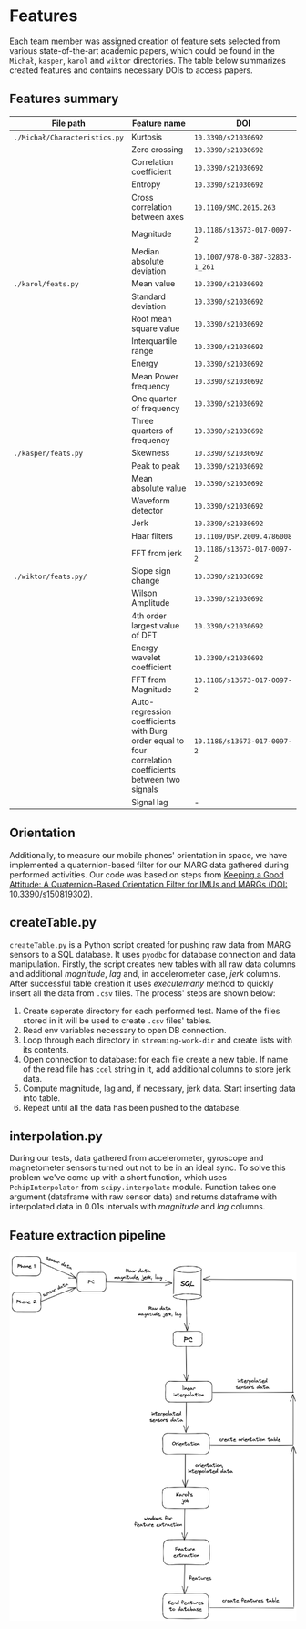 # Features
Each team member was assigned creation of feature sets selected from various state-of-the-art academic papers, which could be found in the `Michał`, `kasper`, `karol` and `wiktor` directories. The table below summarizes created features and contains necessary DOIs to access papers.

## Features summary
|File path|Feature name|DOI|
|---|---|---|
|`./Michał/Characteristics.py`| Kurtosis | `10.3390/s21030692`|
||Zero crossing|`10.3390/s21030692`|
||Correlation coefficient|`10.3390/s21030692`|
||Entropy|`10.3390/s21030692`|
||Cross correlation between axes|`10.1109/SMC.2015.263`|
||Magnitude|`10.1186/s13673-017-0097-2`|
||Median absolute deviation|`10.1007/978-0-387-32833-1_261`|
|`./karol/feats.py`|Mean value|`10.3390/s21030692`|
||Standard deviation|`10.3390/s21030692`|
||Root mean square value|`10.3390/s21030692`|
||Interquartile range|`10.3390/s21030692`|
||Energy|`10.3390/s21030692`|
||Mean Power frequency|`10.3390/s21030692`|
||One quarter of frequency|`10.3390/s21030692`|
||Three quarters of frequency|`10.3390/s21030692`|
|`./kasper/feats.py`|Skewness|`10.3390/s21030692`|
||Peak to peak|`10.3390/s21030692`|
||Mean absolute value|`10.3390/s21030692`|
||Waveform detector|`10.3390/s21030692`|
||Jerk|`10.3390/s21030692`|
||Haar filters|`10.1109/DSP.2009.4786008`|
||FFT from jerk|`10.1186/s13673-017-0097-2`|
|`./wiktor/feats.py/`|Slope sign change|`10.3390/s21030692`|
||Wilson Amplitude|`10.3390/s21030692`|
||4th order largest value of DFT|`10.3390/s21030692`|
||Energy wavelet coefficient|`10.3390/s21030692`|
||FFT from Magnitude|`10.1186/s13673-017-0097-2`|
||Auto-regression coefficients with Burg order equal to four correlation coefficients between two signals|`10.1186/s13673-017-0097-2`|
||Signal lag| - |

## Orientation
Additionally, to measure our mobile phones' orientation in space, we have implemented a quaternion-based filter for our MARG data gathered during performed activities. Our code was based on steps from [Keeping a Good Attitude: A Quaternion-Based Orientation Filter for IMUs and MARGs (DOI: 10.3390/s150819302)](https://www.mdpi.com/1424-8220/15/8/19302).

## createTable.py
`createTable.py` is a Python script created for pushing raw data from MARG sensors to a SQL database. It uses `pyodbc` for database connection and data manipulation. Firstly, the script creates new tables with all raw data columns and additional *magnitude*, *lag* and, in accelerometer case, *jerk* columns. After successful table creation it uses *executemany* method to quickly insert all the data from `.csv` files. The process' steps are shown below:

1. Create seperate directory for each performed test. Name of the files stored in it will be used to create `.csv` files' tables.
2. Read env variables necessary to open DB connection.
3. Loop through each directory in `streaming-work-dir` and create lists with its contents.
4. Open connection to database: for each file create a new table. If name of the read file has `ccel` string in it, add additional columns to store jerk data.
5. Compute magnitude, lag and, if necessary, jerk data. Start inserting data into table.
6. Repeat until all the data has been pushed to the database.

## interpolation.py
During our tests, data gathered from accelerometer, gyroscope and magnetometer sensors turned out not to be in an ideal sync. To solve this problem we've come up with a short function, which uses `PchipInterpolator` from `scipy.interpolate` module. Function takes one argument (dataframe with raw sensor data) and returns dataframe with interpolated data in 0.01s intervals with *magnitude* and *lag* columns.

## Feature extraction pipeline
![](misc/pipeline.excalidraw.png)